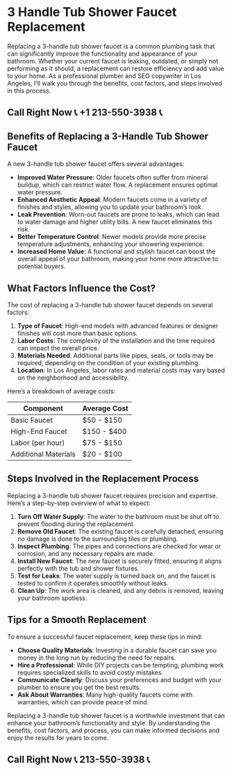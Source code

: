 # 3 Handle Tub Shower Faucet Replacement

Replacing a 3-handle tub shower faucet is a common plumbing task that can significantly improve the functionality and appearance of your bathroom. Whether your current faucet is leaking, outdated, or simply not performing as it should, a replacement can restore efficiency and add value to your home. As a professional plumber and SEO copywriter in Los Angeles, I’ll walk you through the benefits, cost factors, and steps involved in this process.

## Call Right Now 📞 +1 213-550-3938 📞

## Benefits of Replacing a 3-Handle Tub Shower Faucet

A new 3-handle tub shower faucet offers several advantages:  
- **Improved Water Pressure**: Older faucets often suffer from mineral buildup, which can restrict water flow. A replacement ensures optimal water pressure.  
- **Enhanced Aesthetic Appeal**: Modern faucets come in a variety of finishes and styles, allowing you to update your bathroom’s look.  
- **Leak Prevention**: Worn-out faucets are prone to leaks, which can lead to water damage and higher utility bills. A new faucet eliminates this risk.  
- **Better Temperature Control**: Newer models provide more precise temperature adjustments, enhancing your showering experience.  
- **Increased Home Value**: A functional and stylish faucet can boost the overall appeal of your bathroom, making your home more attractive to potential buyers.  

## What Factors Influence the Cost?

The cost of replacing a 3-handle tub shower faucet depends on several factors:  
1. **Type of Faucet**: High-end models with advanced features or designer finishes will cost more than basic options.  
2. **Labor Costs**: The complexity of the installation and the time required can impact the overall price.  
3. **Materials Needed**: Additional parts like pipes, seals, or tools may be required, depending on the condition of your existing plumbing.  
4. **Location**: In Los Angeles, labor rates and material costs may vary based on the neighborhood and accessibility.  

Here’s a breakdown of average costs:  

| **Component**         | **Average Cost** |  
|-----------------------|------------------|  
| Basic Faucet          | $50 - $150       |  
| High-End Faucet       | $150 - $400      |  
| Labor (per hour)     | $75 - $150       |  
| Additional Materials | $20 - $100       |  

## Steps Involved in the Replacement Process

Replacing a 3-handle tub shower faucet requires precision and expertise. Here’s a step-by-step overview of what to expect:  

1. **Turn Off Water Supply**: The water to the bathroom must be shut off to prevent flooding during the replacement.  
2. **Remove Old Faucet**: The existing faucet is carefully detached, ensuring no damage is done to the surrounding tiles or plumbing.  
3. **Inspect Plumbing**: The pipes and connections are checked for wear or corrosion, and any necessary repairs are made.  
4. **Install New Faucet**: The new faucet is securely fitted, ensuring it aligns perfectly with the tub and shower fixtures.  
5. **Test for Leaks**: The water supply is turned back on, and the faucet is tested to confirm it operates smoothly without leaks.  
6. **Clean Up**: The work area is cleaned, and any debris is removed, leaving your bathroom spotless.  

## Tips for a Smooth Replacement

To ensure a successful faucet replacement, keep these tips in mind:  
- **Choose Quality Materials**: Investing in a durable faucet can save you money in the long run by reducing the need for repairs.  
- **Hire a Professional**: While DIY projects can be tempting, plumbing work requires specialized skills to avoid costly mistakes.  
- **Communicate Clearly**: Discuss your preferences and budget with your plumber to ensure you get the best results.  
- **Ask About Warranties**: Many high-quality faucets come with warranties, which can provide peace of mind.  

Replacing a 3-handle tub shower faucet is a worthwhile investment that can enhance your bathroom’s functionality and style. By understanding the benefits, cost factors, and process, you can make informed decisions and enjoy the results for years to come.
## Call Right Now 📞 213-550-3938 📞